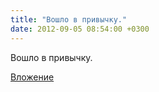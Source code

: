 ```yaml
---
title: "Вошло в привычку."
date: 2012-09-05 08:54:00 +0300
---
```


Вошло в привычку.

[Вложение](/assets/vk_photos/3/69bCjedhQQM.jpg)

